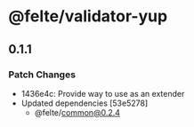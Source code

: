 # @felte/validator-yup

## 0.1.1
### Patch Changes

- 1436e4c: Provide way to use as an extender
- Updated dependencies [53e5278]
  - @felte/common@0.2.4
